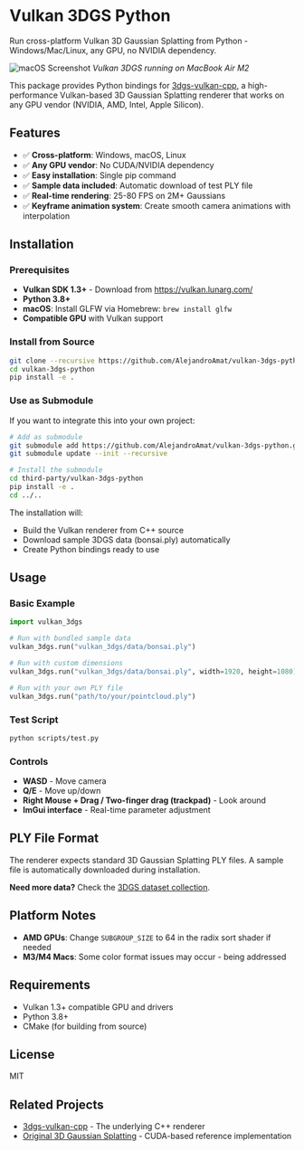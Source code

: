 # Vulkan 3DGS Python

Run cross-platform Vulkan 3D Gaussian Splatting from Python - Windows/Mac/Linux, any GPU, no NVIDIA dependency.

![macOS Screenshot](vulkan_3dgs/csrc/3dgs-vulkan-cpp/media/g_macos.png)
*Vulkan 3DGS running on MacBook Air M2*

This package provides Python bindings for [3dgs-vulkan-cpp](https://github.com/AlejandroAmat/3dgs-vulkan-cpp), a high-performance Vulkan-based 3D Gaussian Splatting renderer that works on any GPU vendor (NVIDIA, AMD, Intel, Apple Silicon).

## Features

- ✅ **Cross-platform**: Windows, macOS, Linux
- ✅ **Any GPU vendor**: No CUDA/NVIDIA dependency  
- ✅ **Easy installation**: Single pip command
- ✅ **Sample data included**: Automatic download of test PLY file
- ✅ **Real-time rendering**: 25-80 FPS on 2M+ Gaussians
- ✅ **Keyframe animation system**: Create smooth camera animations with interpolation

## Installation

### Prerequisites
- **Vulkan SDK 1.3+** - Download from https://vulkan.lunarg.com/
- **Python 3.8+**
- **macOS**: Install GLFW via Homebrew: `brew install glfw`
- **Compatible GPU** with Vulkan support

### Install from Source
```bash
git clone --recursive https://github.com/AlejandroAmat/vulkan-3dgs-python.git
cd vulkan-3dgs-python
pip install -e .
```

### Use as Submodule
If you want to integrate this into your own project:

```bash
# Add as submodule
git submodule add https://github.com/AlejandroAmat/vulkan-3dgs-python.git third-party/vulkan-3dgs-python
git submodule update --init --recursive

# Install the submodule
cd third-party/vulkan-3dgs-python
pip install -e .
cd ../..
```

The installation will:
- Build the Vulkan renderer from C++ source
- Download sample 3DGS data (bonsai.ply) automatically
- Create Python bindings ready to use

## Usage

### Basic Example
```python
import vulkan_3dgs

# Run with bundled sample data
vulkan_3dgs.run("vulkan_3dgs/data/bonsai.ply")

# Run with custom dimensions  
vulkan_3dgs.run("vulkan_3dgs/data/bonsai.ply", width=1920, height=1080)

# Run with your own PLY file
vulkan_3dgs.run("path/to/your/pointcloud.ply")
```

### Test Script
```bash
python scripts/test.py
```

### Controls
- **WASD** - Move camera
- **Q/E** - Move up/down  
- **Right Mouse + Drag / Two-finger drag (trackpad)** - Look around
- **ImGui interface** - Real-time parameter adjustment

## PLY File Format

The renderer expects standard 3D Gaussian Splatting PLY files. A sample file is automatically downloaded during installation.

**Need more data?** Check the [3DGS dataset collection](https://huggingface.co/datasets/dylanebert/3dgs/tree/main).

## Platform Notes

- **AMD GPUs**: Change `SUBGROUP_SIZE` to 64 in the radix sort shader if needed
- **M3/M4 Macs**: Some color format issues may occur - being addressed

## Requirements

- Vulkan 1.3+ compatible GPU and drivers
- Python 3.8+
- CMake (for building from source)

## License

MIT

## Related Projects

- [3dgs-vulkan-cpp](https://github.com/AlejandroAmat/3dgs-vulkan-cpp) - The underlying C++ renderer
- [Original 3D Gaussian Splatting](https://github.com/graphdeco-inria/gaussian-splatting) - CUDA-based reference implementation
